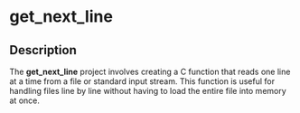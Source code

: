 # **get_next_line**

## **Description**

The **get_next_line** project involves creating a C function that reads one line at a time from a file or standard input stream. This function is useful for handling files line by line without having to load the entire file into memory at once.
